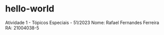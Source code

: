 # hello-world
Atividade 1 - Tópicos Especiais - 51/2023
Nome: Rafael Fernandes Ferreira
RA: 21004038-5
